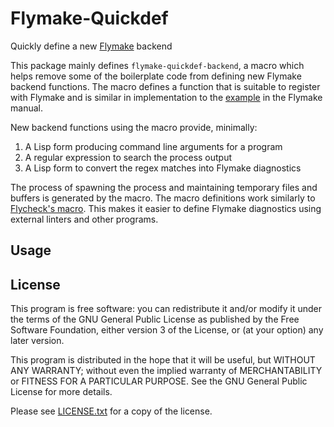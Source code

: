 # Flymake-Quickdef
Quickly define a new [Flymake][flymake] backend

This package mainly defines `flymake-quickdef-backend`, a macro which
helps remove some of the boilerplate code from defining new Flymake
backend functions. The macro defines a function that is suitable to
register with Flymake and is similar in implementation to the
[example][example] in the Flymake manual.

New backend functions using the macro provide, minimally:

1. A Lisp form producing command line arguments for a program
2. A regular expression to search the process output
3. A Lisp form to convert the regex matches into Flymake diagnostics

The process of spawning the process and maintaining temporary files
and buffers is generated by the macro. The macro definitions work
similarly to [Flycheck's macro][fly-checker]. This makes it easier to
define Flymake diagnostics using external linters and other programs.

## Usage

## License
This program is free software: you can redistribute it and/or modify
it under the terms of the GNU General Public License as published by
the Free Software Foundation, either version 3 of the License, or (at
your option) any later version.

This program is distributed in the hope that it will be useful, but
WITHOUT ANY WARRANTY; without even the implied warranty of
MERCHANTABILITY or FITNESS FOR A PARTICULAR PURPOSE. See the GNU
General Public License for more details.

Please see [LICENSE.txt](LICENSE.txt) for a copy of the license.

[flymake]: https://www.gnu.org/software/emacs/manual/html_node/flymake/index.html
[example]: https://www.gnu.org/software/emacs/manual/html_node/flymake/An-annotated-example-backend.html
[fly-checker]: https://www.flycheck.org/en/latest/developer/developing.html#writing-the-checker
